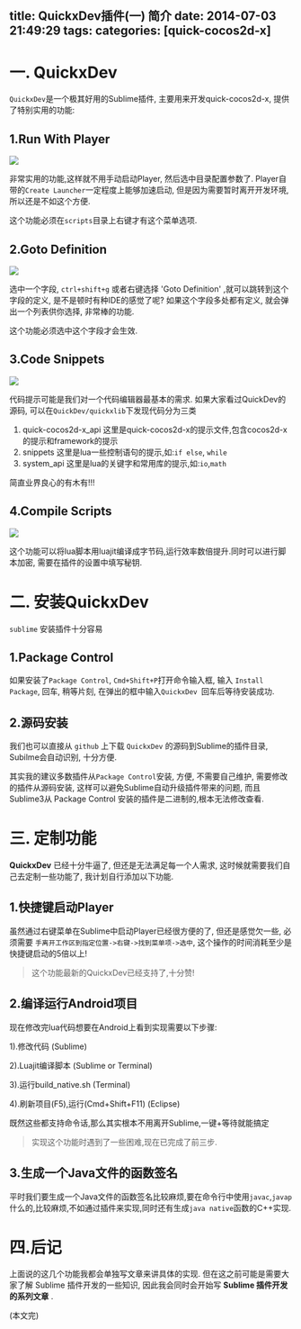 title: QuickxDev插件(一) 简介
date: 2014-07-03 21:49:29
tags:
categories: [quick-cocos2d-x]
---

# 一. QuickxDev

`QuickxDev`是一个极其好用的Sublime插件, 主要用来开发quick-cocos2d-x, 提供了特别实用的功能:

## 1.Run With Player

![][1]

非常实用的功能,这样就不用手动启动Player, 然后选中目录配置参数了. Player自带的`Create Launcher`一定程度上能够加速启动, 但是因为需要暂时离开开发环境, 所以还是不如这个方便.

这个功能必须在`scripts`目录上右键才有这个菜单选项.

<!--more-->

## 2.Goto Definition

![][2]

选中一个字段, `ctrl+shift+g` 或者右键选择 'Goto Definition' ,就可以跳转到这个字段的定义, 是不是顿时有种IDE的感觉了呢? 如果这个字段多处都有定义, 就会弹出一个列表供你选择, 非常棒的功能.

这个功能必须选中这个字段才会生效.

## 3.Code Snippets

![][3]

代码提示可能是我们对一个代码编辑器最基本的需求. 如果大家看过QuickDev的源码, 可以在`QuickDev/quickxlib`下发现代码分为三类
1. quick-cocos2d-x_api 这里是quick-cocos2d-x的提示文件,包含cocos2d-x的提示和framework的提示
2. snippets 这里是lua一些控制语句的提示,如:`if else`, `while`
3. system_api 这里是lua的关键字和常用库的提示,如:`io`,`math`

简直业界良心的有木有!!!

## 4.Compile Scripts

![][4]

这个功能可以将lua脚本用luajit编译成字节码,运行效率数倍提升.同时可以进行脚本加密, 需要在插件的设置中填写秘钥.


# 二. 安装QuickxDev

`sublime` 安装插件十分容易

## 1.Package Control

如果安装了`Package Control`, `Cmd+Shift+P`打开命令输入框, 输入 `Install Package`, 回车, 稍等片刻, 在弹出的框中输入`QuickxDev `回车后等待安装成功.

## 2.源码安装

我们也可以直接从 `github` 上下载 `QuickxDev` 的源码到Sublime的插件目录, Subilme会自动识别, 十分方便.

其实我的建议多数插件从`Package Control`安装, 方便, 不需要自己维护, 需要修改的插件从源码安装, 这样可以避免Sublime自动升级插件带来的问题, 而且Sublime3从 Package Control 安装的插件是二进制的,根本无法修改查看.

# 三. 定制功能
**QuickxDev** 已经十分牛逼了, 但还是无法满足每一个人需求, 这时候就需要我们自己去定制一些功能了, 我计划自行添加以下功能.


## 1.快捷键启动Player

虽然通过右键菜单在Sublime中启动Player已经很方便的了, 但还是感觉欠一些, 必须需要 `手离开工作区到指定位置->右键->找到菜单项->选中`, 这个操作的时间消耗至少是快捷键启动的5倍以上!

> 这个功能最新的QuickxDev已经支持了,十分赞!


## 2.编译运行Android项目

现在修改完lua代码想要在Android上看到实现需要以下步骤:

1).修改代码 (Sublime)

2).Luajit编译脚本 (Sublime or Terminal)

3).运行build_native.sh (Terminal)

4).刷新项目(F5),运行(Cmd+Shift+F11) (Eclipse)

既然这些都支持命令话,那么其实根本不用离开Sublime,一键+等待就能搞定

> 实现这个功能时遇到了一些困难,现在已完成了前三步.


## 3.生成一个Java文件的函数签名

平时我们要生成一个Java文件的函数签名比较麻烦,要在命令行中使用`javac`,`javap`什么的,比较麻烦,不如通过插件来实现,同时还有生成`java native`函数的C++实现.


# 四.后记

上面说的这几个功能我都会单独写文章来讲具体的实现. 但在这之前可能是需要大家了解 Sublime 插件开发的一些知识, 因此我会同时会开始写 **Sublime 插件开发的系列文章** .

(本文完)

[1]:http://ww1.sinaimg.cn/large/7f870d23gw1ehzyjexmtxj209v075wf0.jpg
[2]:http://ww3.sinaimg.cn/large/7f870d23gw1ei1odq1ycgj20gq07zq3z.jpg
[3]:http://ww3.sinaimg.cn/large/7f870d23gw1ei1oot7o0xj20bu07dwf3.jpg
[4]:http://ww4.sinaimg.cn/large/7f870d23gw1ei1tcrqq06j208p087wey.jpg
